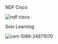 NDF Cisco 


![ndf cisco](https://user-images.githubusercontent.com/98821041/152685910-a77e6889-0ee7-4179-b468-160190f66659.png)


Solo Learning

![cert-1089-24871070](https://user-images.githubusercontent.com/98821041/152685978-7e248332-f65f-4a73-b76c-80a0982228fe.jpg)


